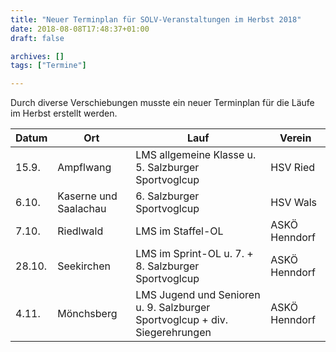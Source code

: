 ```yaml
---
title: "Neuer Terminplan für SOLV-Veranstaltungen im Herbst 2018"
date: 2018-08-08T17:48:37+01:00
draft: false

archives: []
tags: ["Termine"]

---
```


Durch diverse Verschiebungen musste ein neuer Terminplan für die Läufe im Herbst erstellt werden.

<!--more-->

Datum | Ort | Lauf | Verein
--- | --- | --- | ---
15.9. | Ampflwang | LMS allgemeine Klasse u. 5. Salzburger Sportvoglcup | HSV Ried
6.10. | Kaserne und Saalachau | 6. Salzburger Sportvoglcup | HSV Wals
7.10. | Riedlwald | LMS im Staffel-OL | ASKÖ Henndorf
28.10. | Seekirchen | LMS im Sprint-OL u. 7. + 8. Salzburger Sportvoglcup | ASKÖ Henndorf
4.11. | Mönchsberg | LMS Jugend und Senioren u. 9. Salzburger Sportvoglcup + div. Siegerehrungen | ASKÖ Henndorf
